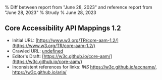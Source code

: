 % Diff between report from "June 28, 2023" and reference report from "June 28, 2023"
% Strudy
% June 28, 2023

## Core Accessibility API Mappings 1.2

- Initial URL: [https://www.w3.org/TR/core-aam-1.2/](https://www.w3.org/TR/core-aam-1.2/)
- Crawled URL: [undefined](undefined)
- Editor's Draft: [https://w3c.github.io/core-aam/](https://w3c.github.io/core-aam/)
- Inconsistent references for links: *INS* https://w3c.github.io/accname/, https://w3c.github.io/aria/



